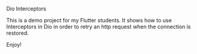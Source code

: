 Dio Interceptors

This is a demo project for my Flutter students. It shows how to use Interceptors in Dio in order to retry an http request when the connection is restored. 


Enjoy!